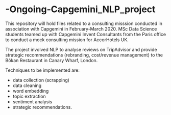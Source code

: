 # -Ongoing-Capgemini_NLP_project

This repository will hold files related to a consulting misssion conducted in association with Capgemini in February-March 2020. MSc Data Science students teamed up with Capgemini Invent Consultants from the Paris office to conduct a mock consulting mission for AccorHotels UK.

The project involved NLP to analyse reviews on TripAdvisor and provide strategic recommendations (rebranding, cost/revenue management) to the Bôkan Restaurant in Canary Wharf, London.

Techniques to be implemented are:
* data collection (scrapping)
* data cleaning
* word embedding
* topic extraction
* sentiment analysis
* strategic recommendations.
